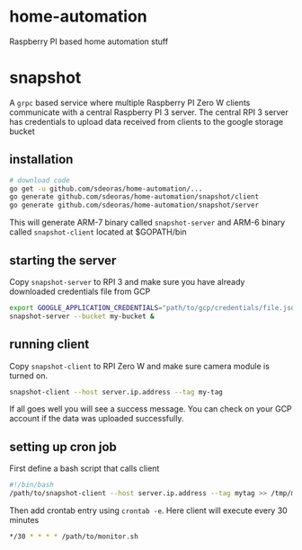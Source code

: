 # home-automation
Raspberry PI based home automation stuff

# snapshot
A `grpc` based service where multiple Raspberry PI Zero W clients communicate
with a central Raspberry PI 3 server. The central RPI 3
server has credentials to upload data received from clients
to the google storage bucket

## installation
```bash
# download code
go get -u github.com/sdeoras/home-automation/...
go generate github.com/sdeoras/home-automation/snapshot/client
go generate github.com/sdeoras/home-automation/snapshot/server
```
This will generate ARM-7 binary called `snapshot-server` and ARM-6 binary called
`snapshot-client` located at $GOPATH/bin

## starting the server
Copy `snapshot-server` to RPI 3 and make sure you have already downloaded credentials file
from GCP
```bash
export GOOGLE_APPLICATION_CREDENTIALS="path/to/gcp/credentials/file.json"
snapshot-server --bucket my-bucket &
```

## running client
Copy `snapshot-client` to RPI Zero W and make sure camera module is turned on.
```bash
snapshot-client --host server.ip.address --tag my-tag
```
If all goes well you will see a success message. You can check on your GCP account if the data
was uploaded successfully.

## setting up cron job
First define a bash script that calls client
```bash
#!/bin/bash
/path/to/snapshot-client --host server.ip.address --tag mytag >> /tmp/monitor.log
```
Then add crontab entry using `crontab -e`. Here client will execute every 30 minutes
```bash
*/30 * * * * /path/to/monitor.sh
```